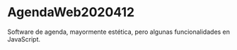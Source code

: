 # AgendaWeb2020412
Software de agenda, mayormente estética, pero algunas funcionalidades en JavaScript.
